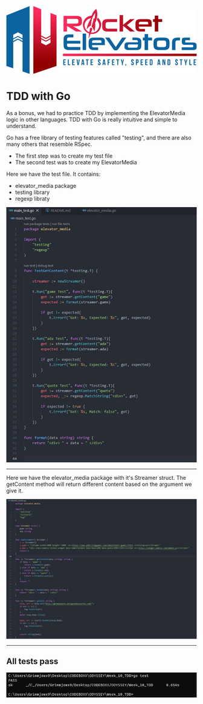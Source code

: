 ![alt text](https://github.com/DaveVaval/Rocket-Elevators-Ruby-Controller/blob/Main/img/R3.png)
<br>
# TDD with Go 

As a bonus, we had to practice TDD by implementing the ElevatorMedia logic in other languages. TDD with Go is really intuitive and simple to understand. 

Go has a free library of testing features called "testing", and there are also many others that resemble RSpec.

- The first step was to create my test file
- The second test was to create my ElevatorMedia

Here we have the test file. It contains:
- elevator_media package
- testing library
- regexp libraty

![](images/main_test.jpg)
<hr>

Here we have the elevator_media package with it's Streamer struct. The getContent method will return different content based on the argument we give it. 

![](images/elevator.jpg)
<hr>

## All tests pass
![](images/test.jpg)
